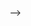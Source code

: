 <!--### Hi there 👋

» I just started "Cuode", that (hopefully) is a nice idea to invest time </br>
» I'm also organizing @rainbow-red (https://www.rainbow.red/) with a friend of mine. If you want to help, check it out! <br>
» I'm always learning new things, I just started JavaScript and it's fun (I hope i wont regret this..)</br>
» Fun fact: My english is not the yellow from the egg. (🤣 sorry)</br>
</br>
Here is one side project of mine: </br>
  https://www.remadyreturns.de/

<!--<br>
<br>
<p>
<img src="https://github-readme-stats.vercel.app/api?username=remadisson&show_icons=true">
</p>-->
-->
